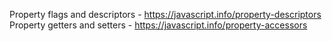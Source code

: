Property flags and descriptors - https://javascript.info/property-descriptors
Property getters and setters - https://javascript.info/property-accessors
